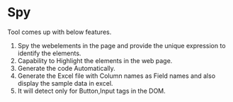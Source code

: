 # Spy

Tool comes up with below features.

1. Spy the webelements in the page and provide the unique expression to identify the elements.
2. Capability to Highlight the elements in the web page.
3. Generate the code Automatically.
4. Generate the Excel file with Column names as Field names and also display the sample data in excel.
5. It will detect only for Button,Input tags in the DOM.
